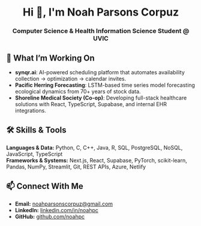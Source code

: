 <h1 align="center">Hi 👋, I'm Noah Parsons Corpuz</h1>
<h3 align="center">Computer Science & Health Information Science Student @ UVIC</h3>

## 🚀 What I’m Working On  
- **synqr.ai**: AI-powered scheduling platform that automates availability collection → optimization → calendar invites.  
- **Pacific Herring Forecasting**: LSTM-based time series model forecasting ecological dynamics from 70+ years of stock data.  
- **Shoreline Medical Society (Co-op)**: Developing full-stack healthcare solutions with React, TypeScript, Supabase, and internal EHR integrations.  

## 🛠️ Skills & Tools  
**Languages & Data:** Python, C, C++, Java, R, SQL, PostgreSQL, NoSQL, JavaScript, TypeScript  
**Frameworks & Systems:** Next.js, React, Supabase, PyTorch, scikit-learn, Pandas, NumPy, Streamlit, Git, REST APIs, Azure, Netlify  

## 📫 Connect With Me  
- **Email:** noahparsonscorpuz@gmail.com  
- **LinkedIn:** [linkedin.com/in/noahpc](https://linkedin.com/in/noahpc)  
- **GitHub:** [github.com/noahpc](https://github.com/noahpc) 
